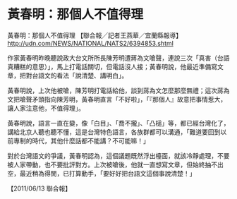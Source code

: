 # 黃春明：那個人不值得理

黃春明：那個人不值得理
【聯合報╱記者王燕華／宜蘭縣報導】
http://udn.com/NEWS/NATIONAL/NATS2/6394853.shtml
 
 
作家黃春明昨晚聽說政大台文所所長陳芳明遭蔣為文嗆聲，連說三次「真害（台語真糟糕的意思）」，馬上打電話關切，但電話沒人接；黃春明說，他最近準備寫文章，把對台語文的看法「說清楚、講明白」。
 
黃春明說，上次他被嗆，陳芳明打電話給他，談到蔣為文怎麼那麼無禮；這次蔣為文把嗆聲矛頭指向陳芳明，黃春明直言「不好啦」，「『那個人』故意把事情惹大，讓人家注意他，不值得理」。
 
黃春明說，語言一直在變，像「白目」、「喬不攏」、「凸槌」等，都已經台灣化了，講給北京人聽也聽不懂，這是台灣特色語言，各族群都可以溝通，「難道要回到以前專制的時代，其他什麼話都不能講？不可能嘛！」
 
對於台灣語文的爭議，黃春明認為，這個議題既然浮出檯面，就該冷靜處理，不要被人家帶動，也不要批評對方。上次被嗆後，他就一直想寫文章，但始終抽不出空，最近稍為得閒，已打算動手，「要好好把台語文這個事說清楚！」
 
【2011/06/13 聯合報】
